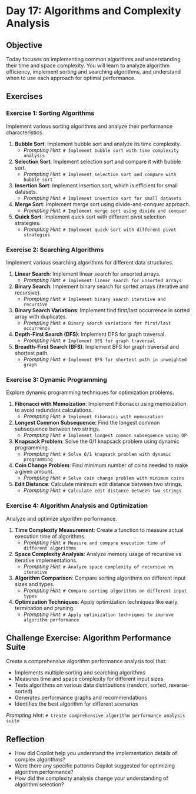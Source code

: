 # Day 17: Algorithms and Complexity Analysis

## Objective

Today focuses on implementing common algorithms and understanding their time and space complexity. You will learn to analyze algorithm efficiency, implement sorting and searching algorithms, and understand when to use each approach for optimal performance.

## Exercises

### Exercise 1: Sorting Algorithms

Implement various sorting algorithms and analyze their performance characteristics.

1.  **Bubble Sort**: Implement bubble sort and analyze its time complexity.
    -   *Prompting Hint*: `# Implement bubble sort with time complexity analysis`
2.  **Selection Sort**: Implement selection sort and compare it with bubble sort.
    -   *Prompting Hint*: `# Implement selection sort and compare with bubble sort`
3.  **Insertion Sort**: Implement insertion sort, which is efficient for small datasets.
    -   *Prompting Hint*: `# Implement insertion sort for small datasets`
4.  **Merge Sort**: Implement merge sort using divide-and-conquer approach.
    -   *Prompting Hint*: `# Implement merge sort using divide and conquer`
5.  **Quick Sort**: Implement quick sort with different pivot selection strategies.
    -   *Prompting Hint*: `# Implement quick sort with different pivot strategies`

### Exercise 2: Searching Algorithms

Implement various searching algorithms for different data structures.

1.  **Linear Search**: Implement linear search for unsorted arrays.
    -   *Prompting Hint*: `# Implement linear search for unsorted arrays`
2.  **Binary Search**: Implement binary search for sorted arrays (iterative and recursive).
    -   *Prompting Hint*: `# Implement binary search iterative and recursive`
3.  **Binary Search Variations**: Implement find first/last occurrence in sorted array with duplicates.
    -   *Prompting Hint*: `# Binary search variations for first/last occurrence`
4.  **Depth-First Search (DFS)**: Implement DFS for graph traversal.
    -   *Prompting Hint*: `# Implement DFS for graph traversal`
5.  **Breadth-First Search (BFS)**: Implement BFS for graph traversal and shortest path.
    -   *Prompting Hint*: `# Implement BFS for shortest path in unweighted graph`

### Exercise 3: Dynamic Programming

Explore dynamic programming techniques for optimization problems.

1.  **Fibonacci with Memoization**: Implement Fibonacci using memoization to avoid redundant calculations.
    -   *Prompting Hint*: `# Implement Fibonacci with memoization`
2.  **Longest Common Subsequence**: Find the longest common subsequence between two strings.
    -   *Prompting Hint*: `# Implement longest common subsequence using DP`
3.  **Knapsack Problem**: Solve the 0/1 knapsack problem using dynamic programming.
    -   *Prompting Hint*: `# Solve 0/1 knapsack problem with dynamic programming`
4.  **Coin Change Problem**: Find minimum number of coins needed to make a given amount.
    -   *Prompting Hint*: `# Solve coin change problem with minimum coins`
5.  **Edit Distance**: Calculate minimum edit distance between two strings.
    -   *Prompting Hint*: `# Calculate edit distance between two strings`

### Exercise 4: Algorithm Analysis and Optimization

Analyze and optimize algorithm performance.

1.  **Time Complexity Measurement**: Create a function to measure actual execution time of algorithms.
    -   *Prompting Hint*: `# Measure and compare execution time of different algorithms`
2.  **Space Complexity Analysis**: Analyze memory usage of recursive vs iterative implementations.
    -   *Prompting Hint*: `# Analyze space complexity of recursive vs iterative`
3.  **Algorithm Comparison**: Compare sorting algorithms on different input sizes and types.
    -   *Prompting Hint*: `# Compare sorting algorithms on different input types`
4.  **Optimization Techniques**: Apply optimization techniques like early termination and pruning.
    -   *Prompting Hint*: `# Apply optimization techniques to improve algorithm performance`

## Challenge Exercise: Algorithm Performance Suite

Create a comprehensive algorithm performance analysis tool that:
-   Implements multiple sorting and searching algorithms
-   Measures time and space complexity for different input sizes
-   Tests algorithms on various data distributions (random, sorted, reverse-sorted)
-   Generates performance graphs and recommendations
-   Identifies the best algorithm for different scenarios

*Prompting Hint*: `# Create comprehensive algorithm performance analysis suite`

## Reflection

-   How did Copilot help you understand the implementation details of complex algorithms?
-   Were there any specific patterns Copilot suggested for optimizing algorithm performance?
-   How did the complexity analysis change your understanding of algorithm selection?

